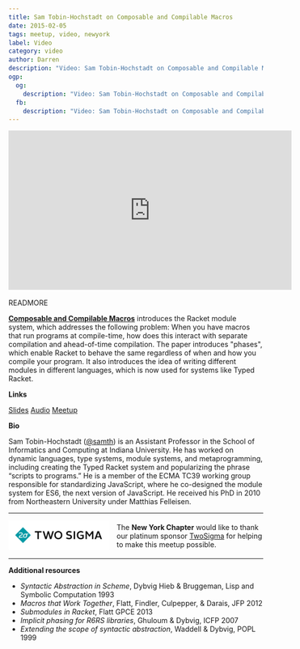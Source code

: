 ```yaml
---
title: Sam Tobin-Hochstadt on Composable and Compilable Macros
date: 2015-02-05
tags: meetup, video, newyork
label: Video
category: video
author: Darren
description: "Video: Sam Tobin-Hochstadt on Composable and Compilable Macros (Racket)"
ogp:
  og:
    description: "Video: Sam Tobin-Hochstadt on Composable and Compilable Macros"
  fb:
    description: "Video: Sam Tobin-Hochstadt on Composable and Compilable Macros"
---
```


<iframe class="video" width="560" height="315" src="https://www.youtube.com/embed/pK2E63mhRxI" frameborder="0" allowfullscreen></iframe>

READMORE

[**Composable and Compilable Macros**](https://www.cs.utah.edu/plt/publications/macromod.pdf) introduces the Racket module system, which addresses the following problem: When you have macros that run programs at compile-time, how does this interact with separate compilation and ahead-of-time compilation. The paper introduces "phases", which enable Racket to behave the same regardless of when and how you compile your program. It also introduces the idea of writing different modules in different languages, which is now used for systems like Typed Racket.

**Links**

[Slides](http://bit.ly/1KNwpjC) [Audio](https://www.mixcloud.com/paperswelove/sam-tobin-hochstadt-on-composable-and-compilable-macros/) [Meetup](https://www.youtube.com/redirect?q=http%3A%2F%2Fwww.meetup.com%2Fpapers-we-love%2Fevents%2F220021234%2F&redir_token=vcCgfsZQJCCQgFtPF6xQWDsM67x8MTQyNzA2NDQ4NUAxNDI2OTc4MDg1)

**Bio**

Sam Tobin-Hochstadt ([@samth](http://twitter.com/samth)) is an Assistant Professor in the School of Informatics and Computing at Indiana University. He has worked on dynamic languages, type systems, module systems, and metaprogramming, including creating the Typed Racket system and popularizing the phrase “scripts to programs.” He is a member of the ECMA TC39 working group responsible for standardizing JavaScript, where he co-designed the module system for ES6, the next version of JavaScript. He received his PhD in 2010 from Northeastern University under Matthias Felleisen.

---

<p style="display: flex; flex-direction: row; justify-content: center; align-items: center;">
<a href="https://www.twosigma.com/"><img src="/images/TwoSigma_RGB.jpg" alt="TwoSigma" title="TwoSigma - Platinum Sponsor of Papers We Love NYC" style="width: 200px; margin: 0 1em 0 0;" /></a> <span style="flex: 1;">The <strong>New York Chapter</strong> would like to thank our platinum sponsor <a href="http://www.twosigma.com">TwoSigma</a> for helping to make this meetup possible.</span>
</p>

---

**Additional resources**

- _Syntactic Abstraction in Scheme_, Dybvig Hieb & Bruggeman, Lisp and Symbolic Computation 1993
- _Macros that Work Together_, Flatt, Findler, Culpepper, & Darais, JFP 2012
- _Submodules in Racket_, Flatt GPCE 2013
- _Implicit phasing for R6RS libraries_, Ghuloum & Dybvig, ICFP 2007
- _Extending the scope of syntactic abstraction_, Waddell & Dybvig, POPL 1999
